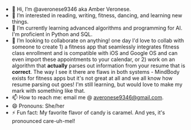 - 👋 Hi, I’m @averonese9346 aka Amber Veronese.
- 👀 I’m interested in reading, writing, fitness, dancing, and learning new things.
- 🌱 I’m currently learning advanced algorithms and programming for AI. I'm proficient in Python and SQL.
- 💞️ I’m looking to collaborate on anything! one day I'd love to collab with someone to create 1) a fitness app that seamlessly integrates fitness class enrollment and is compatible with iOS and Google OS and can even import these appointments to your calendar, or 2) work on an algorithm that **actually** parses out information from your resume that is **correct**. The way I see it there are flaws in both systems - MindBody exists for fitness apps but it's not great at all and we all know how resume parsing out goes! I'm still learning, but would love to make my mark with something like that.
- 📫 How to reach me: email me @ averonese9346@gmail.com. 
- 😄 Pronouns: She/her
- ⚡ Fun fact: My favorite flavor of candy is caramel. And yes, it's pronounced care-uh-mel! 


